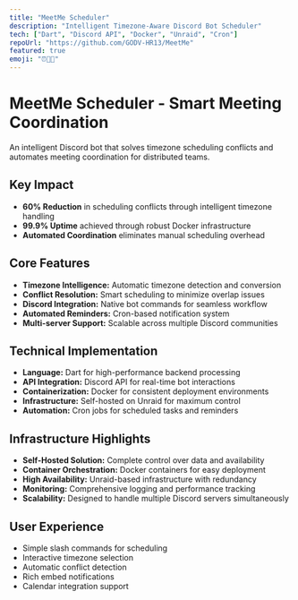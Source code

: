 ```yaml
---
title: "MeetMe Scheduler"
description: "Intelligent Timezone-Aware Discord Bot Scheduler"
tech: ["Dart", "Discord API", "Docker", "Unraid", "Cron"]
repoUrl: "https://github.com/GODV-HR13/MeetMe"
featured: true
emoji: "⏰📅🤖"
---
```


# MeetMe Scheduler - Smart Meeting Coordination

An intelligent Discord bot that solves timezone scheduling conflicts and automates meeting coordination for distributed teams.

## Key Impact

- **60% Reduction** in scheduling conflicts through intelligent timezone handling
- **99.9% Uptime** achieved through robust Docker infrastructure
- **Automated Coordination** eliminates manual scheduling overhead

## Core Features

- **Timezone Intelligence:** Automatic timezone detection and conversion
- **Conflict Resolution:** Smart scheduling to minimize overlap issues
- **Discord Integration:** Native bot commands for seamless workflow
- **Automated Reminders:** Cron-based notification system
- **Multi-server Support:** Scalable across multiple Discord communities

## Technical Implementation

- **Language:** Dart for high-performance backend processing
- **API Integration:** Discord API for real-time bot interactions
- **Containerization:** Docker for consistent deployment environments
- **Infrastructure:** Self-hosted on Unraid for maximum control
- **Automation:** Cron jobs for scheduled tasks and reminders

## Infrastructure Highlights

- **Self-Hosted Solution:** Complete control over data and availability
- **Container Orchestration:** Docker containers for easy deployment
- **High Availability:** Unraid-based infrastructure with redundancy
- **Monitoring:** Comprehensive logging and performance tracking
- **Scalability:** Designed to handle multiple Discord servers simultaneously

## User Experience

- Simple slash commands for scheduling
- Interactive timezone selection
- Automatic conflict detection
- Rich embed notifications
- Calendar integration support 